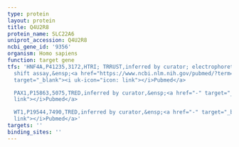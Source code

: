 ```yaml
---
type: protein
layout: protein
title: Q4U2R8
protein_name: SLC22A6
uniprot_accession: Q4U2R8
ncbi_gene_id: '9356'
organism: Homo sapiens
function: target gene
tfs: 'HNF4A,P41235,3172,HTRI; TRRUST,inferred by curator; electrophoretic mobility
  shift assay,&ensp;<a href="https://www.ncbi.nlm.nih.gov/pubmed/?term=17344191%5Buid%5D"
  target="_blank"><i uk-icon="icon: link"></i>Pubmed</a>

  PAX1,P15863,5075,TRED,inferred by curator,&ensp;<a href="-" target="_blank"><i uk-icon="icon:
  link"></i>Pubmed</a>

  WT1,P19544,7490,TRED,inferred by curator,&ensp;<a href="-" target="_blank"><i uk-icon="icon:
  link"></i>Pubmed</a>'
targets: ''
binding_sites: ''
---
```


